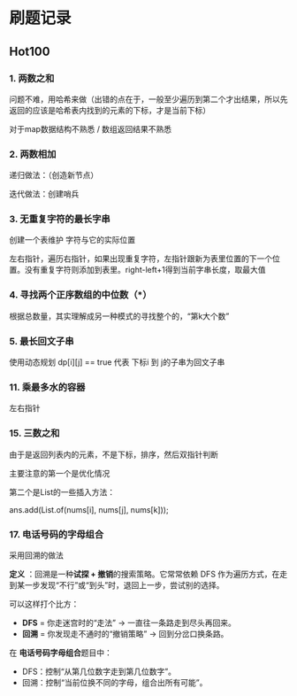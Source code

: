 # 刷题记录

## Hot100

### 1. 两数之和

问题不难，用哈希来做（出错的点在于，一般至少遍历到第二个才出结果，所以先返回的应该是哈希表内找到的元素的下标，才是当前下标）

对于map数据结构不熟悉 / 数组返回结果不熟悉

### 2. 两数相加

递归做法：（创造新节点）

迭代做法：创建哨兵

### 3. 无重复字符的最长字串

创建一个表维护 字符与它的实际位置

左右指针，遍历右指针，如果出现重复字符，左指针跟新为表里位置的下一个位置。没有重复字符则添加到表里。right-left+1得到当前字串长度，取最大值

### 4. 寻找两个正序数组的中位数（*）

根据总数量，其实理解成另一种模式的寻找整个的，“第k大个数”

### 5. 最长回文子串

使用动态规划 dp[i][j] == true 代表 下标i 到 j的子串为回文子串

### 11. 乘最多水的容器

左右指针

### 15. 三数之和

由于是返回列表内的元素，不是下标，排序，然后双指针判断

主要注意的第一个是优化情况

第二个是List的一些插入方法：

ans.add(List.of(nums[i], nums[j], nums[k]));

### 17. 电话号码的字母组合

采用回溯的做法

**定义** ：回溯是一种**试探 + 撤销**的搜索策略。它常常依赖 DFS 作为遍历方式，在走到某一步发现“不行”或“到头”时，退回上一步，尝试别的选择。

可以这样打个比方：

* **DFS** = 你走迷宫时的“走法” → 一直往一条路走到尽头再回来。
* **回溯** = 你发现走不通时的“撤销策略” → 回到分岔口换条路。

在 **电话号码字母组合**题目中：

* DFS：控制“从第几位数字走到第几位数字”。
* 回溯：控制“当前位换不同的字母，组合出所有可能”。
